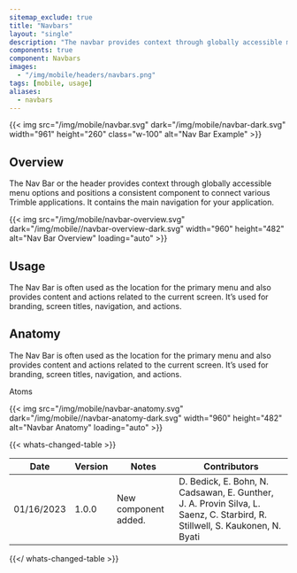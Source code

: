 ```yaml
---
sitemap_exclude: true
title: "Navbars"
layout: "single"
description: "The navbar provides context through globally accessible menu options."
components: true
component: Navbars
images:
  - "/img/mobile/headers/navbars.png"
tags: [mobile, usage]
aliases:
  - navbars
---
```


{{< img src="/img/mobile/navbar.svg" dark="/img/mobile/navbar-dark.svg" width="961" height="260" class="w-100" alt="Nav Bar Example" >}}

## Overview

The Nav Bar or the header provides context through globally accessible menu options and positions a consistent component to connect various Trimble applications. It contains the main navigation for your application.

{{< img src="/img/mobile/navbar-overview.svg" dark="/img/mobile//navbar-overview-dark.svg" width="960" height="482" alt="Nav Bar Overview" loading="auto" >}}

## Usage

The Nav Bar is often used as the location for the primary menu and also provides content and actions related to the current screen. It’s used for branding, screen titles, navigation, and actions.

## Anatomy

The Nav Bar is often used as the location for the primary menu and also provides content and actions related to the current screen. It’s used for branding, screen titles, navigation, and actions.

Atoms

{{< img src="/img/mobile/navbar-anatomy.svg" dark="/img/mobile//navbar-anatomy-dark.svg" width="960" height="482" alt="Navbar Anatomy" loading="auto" >}}


{{< whats-changed-table >}}

| Date       | Version | Notes                               | Contributors |
| ---------- | ------- | ----------------------------------- | ------------ |
| 01/16/2023 | 1.0.0   | New component added. | D. Bedick, E. Bohn, N. Cadsawan, E. Gunther, J. A. Provin Silva, L. Saenz, C. Starbird, R. Stillwell, S. Kaukonen, N. Byati  |

{{</ whats-changed-table >}}
